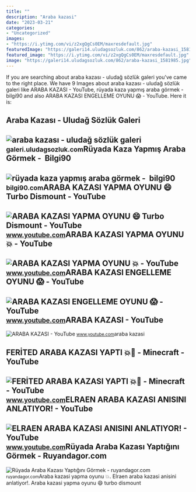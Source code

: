 ```yaml
---
title: ""
description: "Araba kazasi"
date: "2023-03-21"
categories:
- "Uncategorized"
images:
- "https://i.ytimg.com/vi/z2xgQgCs0EM/maxresdefault.jpg"
featuredImage: "https://galeri14.uludagsozluk.com/862/araba-kazasi_1581985.jpg"
featured_image: "https://i.ytimg.com/vi/z2xgQgCs0EM/maxresdefault.jpg"
image: "https://galeri14.uludagsozluk.com/862/araba-kazasi_1581985.jpg"
---
```


If you are searching about araba kazası - uludağ sözlük galeri you've came to the right place. We have 9 Images about araba kazası - uludağ sözlük galeri like ARABA KAZASI - YouTube, rüyada kaza yapmış araba görmek - ️ bilgi90 and also ARABA KAZASI ENGELLEME OYUNU 😱 - YouTube. Here it is:

Araba Kazası - Uludağ Sözlük Galeri
-----------------------------------

 ![araba kazası - uludağ sözlük galeri](https://galeri14.uludagsozluk.com/862/araba-kazasi_1581985.jpg) <small>galeri.uludagsozluk.com</small>Rüyada Kaza Yapmış Araba Görmek - ️ Bilgi90
-------------------------------------------

 ![rüyada kaza yapmış araba görmek - ️ bilgi90](https://cdn.yeniakit.com.tr/images/news/625/ruyada-araba-kazasi-gormek-ruyada-araba-kazasi-yapmak-ne-demek-h1612780639-370459.jpg) <small>bilgi90.com</small>ARABA KAZASI YAPMA OYUNU 😄 Turbo Dismount - YouTube
---------------------------------------------------

 ![ARABA KAZASI YAPMA OYUNU 😄 Turbo Dismount - YouTube](https://i.ytimg.com/vi/asITUxZzSwg/maxresdefault.jpg) <small>www.youtube.com</small>ARABA KAZASI YAPMA OYUNU 💥 - YouTube
------------------------------------

 ![ARABA KAZASI YAPMA OYUNU 💥 - YouTube](https://i.ytimg.com/vi/A5jCO91jfWE/maxresdefault.jpg) <small>www.youtube.com</small>ARABA KAZASI ENGELLEME OYUNU 😱 - YouTube
----------------------------------------

 ![ARABA KAZASI ENGELLEME OYUNU 😱 - YouTube](https://i.ytimg.com/vi/e7XHr9huFAI/maxresdefault.jpg) <small>www.youtube.com</small>ARABA KAZASI - YouTube
----------------------

 ![ARABA KAZASI - YouTube](https://i.ytimg.com/vi/Zw411iq5plg/maxresdefault.jpg) <small>www.youtube.com</small>araba kazasi

FERİTED ARABA KAZASI YAPTI 💥🚗 - Minecraft - YouTube
---------------------------------------------------

 ![FERİTED ARABA KAZASI YAPTI 💥🚗 - Minecraft - YouTube](https://i.ytimg.com/vi/qwRzwSfUNv4/maxresdefault.jpg) <small>www.youtube.com</small>ELRAEN ARABA KAZASI ANISINI ANLATIYOR! - YouTube
------------------------------------------------

 ![ELRAEN ARABA KAZASI ANISINI ANLATIYOR! - YouTube](https://i.ytimg.com/vi/z2xgQgCs0EM/maxresdefault.jpg) <small>www.youtube.com</small>Rüyada Araba Kazası Yaptığını Görmek - Ruyandagor.com
-----------------------------------------------------

 ![Rüyada Araba Kazası Yaptığını Görmek - ruyandagor.com](https://images.ruyandagor.com/2017/04/araba-kazasi-yaptigini-gormek-1727.jpg) <small>ruyandagor.com</small>Araba kazasi yapma oyunu 💥. Elraen araba kazasi anisini anlatiyor!. Araba kazasi yapma oyunu 😄 turbo dismount
